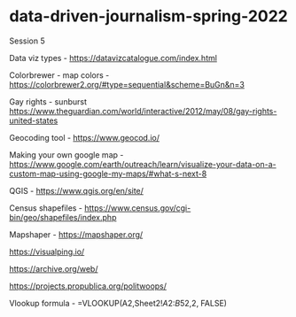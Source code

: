 # data-driven-journalism-spring-2022

Session 5

Data viz types - https://datavizcatalogue.com/index.html

Colorbrewer - map colors - https://colorbrewer2.org/#type=sequential&scheme=BuGn&n=3

Gay rights - sunburst https://www.theguardian.com/world/interactive/2012/may/08/gay-rights-united-states

Geocoding tool - https://www.geocod.io/

Making your own google map - https://www.google.com/earth/outreach/learn/visualize-your-data-on-a-custom-map-using-google-my-maps/#what-s-next-8

QGIS - https://www.qgis.org/en/site/  

Census shapefiles - https://www.census.gov/cgi-bin/geo/shapefiles/index.php

Mapshaper - https://mapshaper.org/

https://visualping.io/

https://archive.org/web/

https://projects.propublica.org/politwoops/

Vlookup formula - =VLOOKUP(A2,Sheet2!$A$2:$B$52,2, FALSE)
